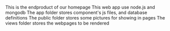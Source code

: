 This is the endproduct of our homepage
This web app use node.js and mongodb
The app folder stores component's js files, and database definitions
The public folder stores some pictures for showing in pages
The views folder stores the webpages to be rendered